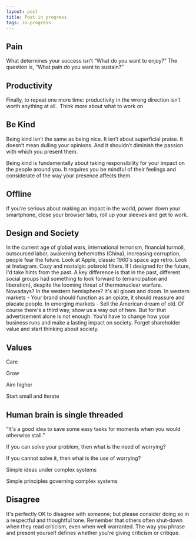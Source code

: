 ```yaml
---
layout: post
title: Post in progress
tags: in-progress
---
```


## Pain
What determines your success isn’t “What do you want to enjoy?”
 The question is, “What pain do you want to sustain?” 

## Productivity
Finally, to repeat one more time: productivity in the wrong direction isn’t worth anything at all.  Think more about what to work on.


## Be Kind
 Being kind isn’t the same as being nice. It isn’t about superficial praise. 
It doesn’t mean dulling your opinions. And it shouldn’t diminish the passion 
with which you present them.

Being kind is fundamentally about taking responsibility for your impact on 
the people around you. It requires you be mindful of their feelings and 
considerate of the way your presence affects them.

## Offline
If you’re serious about making an impact in the world, power down your smartphone, close your browser tabs, roll up your sleeves and get to work.

## Design and Society

In the current age of global wars, international terrorism, financial turmoil, outsourced labor, awakening behemoths (China), increasing corruption, people fear the future.
Look at Apple, classic 1960's space age retro.
Look at Instagram. Cozy and nostalgic polaroid filters.
If I designed for the future, I'd take hints from the past.
A key difference is that in the past, different social groups had something to look forward to (emancipation and liberation), despite the looming threat of thermonuclear warfare. Nowadays? In the western hemisphere? It's all gloom and doom.
In western markets - Your brand should function as an opiate, it should reassure and placate people.
In emerging markets - Sell the American dream of old.
Of course there's a third way, show us a way out of here. But for that advertisement alone is not enough. You'd have to change how your business runs and make a lasting impact on society. Forget shareholder value and start thinking about society.

## Values

Care

Grow 

Aim higher
 
Start small and iterate


## Human brain is single threaded
“It's a good idea to save some easy tasks for moments when you would otherwise stall.”


If you can solve your problem, then what is the need of worrying?

If you cannot solve it, then what is the use of worrying?



Simple ideas under complex systems

Simple principles governing complex systems
​

## Disagree
It's perfectly OK to disagree with someone; but please consider doing so in a respectful and thoughtful tone. Remember that others often shut-down when they read criticism, even when well warranted. The way you phrase and present yourself defines whether you're giving criticism or critique.